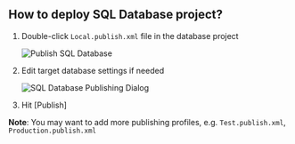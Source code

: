 ## How to deploy SQL Database project?

1. Double-click `Local.publish.xml` file in the database project

   ![Publish SQL Database](https://dl.dropboxusercontent.com/u/16006521/Screens/aspnet-server-database-publishing.png)

2. Edit target database settings if needed

   ![SQL Database Publishing Dialog](https://dl.dropboxusercontent.com/u/16006521/Screens/aspnet-server-database-publishing-dialog.png)

3. Hit [Publish]

**Note**: You may want to add more publishing profiles, e.g. `Test.publish.xml`, `Production.publish.xml`